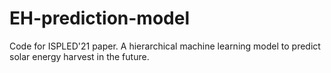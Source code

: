 # EH-prediction-model
Code for ISPLED'21 paper. A hierarchical machine learning model to predict solar energy harvest in the future.
